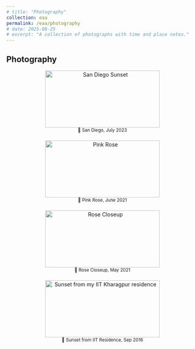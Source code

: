 ```yaml
---
# title: "Photography"
collection: eaa
permalink: /eaa/photography
# date: 2025-08-25
# excerpt: "A collection of photographs with time and place notes."
---
```


## Photography

<div style="display: flex; flex-wrap: wrap; gap: 20px; justify-content: center;">

  <div style="flex: 0 0 30%; text-align: center;">
    <img src="{{ '/images/eaa/2023-07-22_photo_san_diego.jpg' | relative_url }}" alt="San Diego Sunset" width="300" height="150"><br>
    <small>🌇 San Diego, July 2023</small>
  </div>

  <div style="flex: 0 0 30%; text-align: center;">
    <img src="{{ '/images/eaa/2021-06-29-photo_pink_rose.jpg' | relative_url }}" alt="Pink Rose" width="300" height="150"><br>
    <small>🌸 Pink Rose, June 2021</small>
  </div>

  <div style="flex: 0 0 30%; text-align: center;">
    <img src="{{ '/images/eaa/2021-05-31_photography_rose.jpg' | relative_url }}" alt="Rose Closeup" width="300" height="150"><br>
    <small>🌹 Rose Closeup, May 2021</small>
  </div>

  <div style="flex: 0 0 30%; text-align: center;">
    <img src="{{ '/images/eaa/2016-10-01-sunset_from_iit.jpg' | relative_url }}" alt="Sunset from my IIT Kharagpur residence" width="300" height="150"><br>
    <small>🌇 Sunset from IIT Residence, Sep 2016</small>
  </div>

</div>

